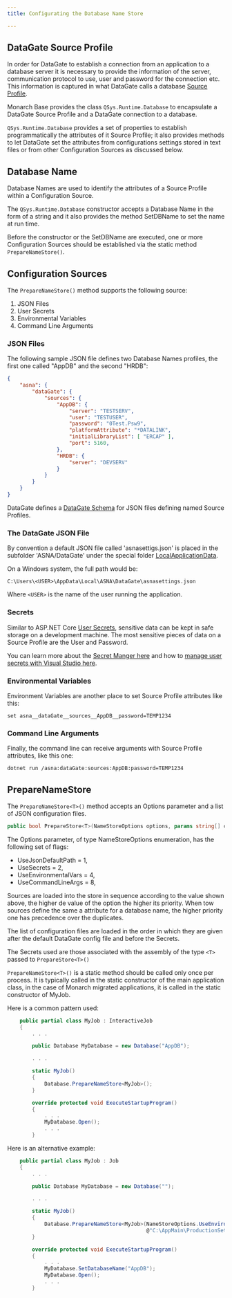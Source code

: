 ```yaml
---
title: Configurating the Database Name Store

---
```


## DataGate Source Profile

In order for DataGate to establish a connection from an application to a database server it is necessary to provide the information of the server, communication protocol to use, user and password for the connection etc.  This information is captured in what DataGate calls a database [Source Profile](/reference/datagate-client/source-profile-class.html).

Monarch Base provides the class `QSys.Runtime.Database` to encapsulate a DataGate Source Profile and a DataGate connection to a database.

`QSys.Runtime.Database` provides a set of properties to establish programmatically the attributes of it Source Profile; it also provides methods to let DataGate set the attributes from configurations settings stored in text files or from other Configuration Sources as discussed below.

## Database Name
Database Names are used to identify the attributes of a Source Profile within a Configuration Source.

The `QSys.Runtime.Database` constructor accepts a Database Name in the form of a string and it also provides the method SetDBName to set the name at run time.

Before the constructor or the SetDBName are executed, one or more Configuration Sources should be established via the static method `PrepareNameStore()`.

## Configuration Sources
The `PrepareNameStore()` method supports the following source:
1. JSON Files
2. User Secrets
3. Environmental Variables
4. Command Line Arguments


### JSON Files
The following sample JSON file defines two Database Names profiles, the first one called "AppDB" and the second "HRDB":
```json
{
    "asna": {
        "dataGate": {
            "sources": {
                "AppDB": {
                    "server": "TESTSERV",
                    "user": "TESTUSER",
                    "password": "0Test.Psw9",
                    "platformAttribute": "*DATALINK",
                    "initialLibraryList": [ "ERCAP" ],
                    "port": 5160,
                },
                "HRDB": {
                    "server": "DEVSERV"
                }
            }
        }
    }
}
```

DataGate defines a [DataGate Schema](http://goldstar.asna.corp/schema/asna-qsys-schema.json) for JSON files defining named Source Profiles.

### The DataGate JSON File
By convention a default JSON file called 'asnasettigs.json' is placed in the  subfolder 'ASNA/DataGate' under the special folder [LocalApplicationData](https://docs.microsoft.com/en-us/dotnet/api/system.environment.specialfolder). 

On a Windows system, the full path would be:
```
C:\Users\<USER>\AppData\Local\ASNA\DataGate\asnasettings.json
```
Where `<USER>` is the name of the user running the application.

### Secrets
Similar to ASP.NET Core [User Secrets](https://docs.microsoft.com/en-us/aspnet/core/security/app-secrets), sensitive data can be kept in safe storage on a development machine. The most sensitive pieces of data on a Source Profile are the User and Password. 

You can learn more about the [Secret Manger here](https://docs.microsoft.com/en-us/aspnet/core/security/app-secrets?#secret-manager) and how to [manage user secrets with Visual Studio here](https://docs.microsoft.com/en-us/aspnet/core/security/app-secrets?tabs=windows#manage-user-secrets-with-visual-studio).

### Environmental Variables
Environment Variables are another place to set Source Profile attributes like this:

```
set asna__dataGate__sources__AppDB__password=TEMP1234
```

### Command Line Arguments
Finally, the command line can receive arguments with Source Profile attributes, like this one:

```
dotnet run /asna:dataGate:sources:AppDB:password=TEMP1234
```

## PrepareNameStore
The `PrepareNameStore<T>()` method accepts an Options parameter and a list of JSON configuration files.

```cs
public bool PrepareStore<T>(NameStoreOptions options, params string[] configFiles) where T : class
```

The Options parameter, of type NameStoreOptions enumeration, has the following set of flags:

 * UseJsonDefaultPath = 1,
 * UseSecrets = 2,
 * UseEnvironmentalVars = 4,
 * UseCommandLineArgs = 8,

Sources are loaded into the store in sequence according to the value shown above, the higher de value of the option the higher its priority.  When tow sources define the same a attribute for a database name, the higher priority one has precedence over the duplicates.

The list of configuration files are loaded in the order in which they are given after the default DataGate config file and before the Secrets.

The Secrets used are those associated with the assembly of the type `<T>` passed to `PrepareStore<T>()`

`PrepareNameStore<T>()` is a static method should be called only once per process.  It is typically called in the static constructor of the main application class, in the case of Monarch migrated applications, it is called in the static constructor of MyJob.

Here is a common pattern used:
```cs
    public partial class MyJob : InteractiveJob
    {
        . . .

        public Database MyDatabase = new Database("AppDB");

        . . .

        static MyJob()
        {
            Database.PrepareNameStore<MyJob>();
        }

        override protected void ExecuteStartupProgram()
        {
            . . .
            MyDatabase.Open();
            . . .
        }
```

Here is an alternative example:
```cs
    public partial class MyJob : Job
    {
        . . .

        public Database MyDatabase = new Database("");

        . . .

        static MyJob()
        {
            Database.PrepareNameStore<MyJob>(NameStoreOptions.UseEnvironmentalVars | NameStoreOptions.UseCommandLineArgs,
                                             @"C:\AppMain\ProductionSettings.json");
        }

        override protected void ExecuteStartupProgram()
        {
            . . .
            MyDatabase.SetDatabaseName("AppDB");
            MyDatabase.Open();
            . . .
        }

```
